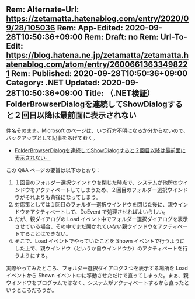 Rem: Alternate-Url: https://zetamatta.hatenablog.com/entry/2020/09/28/105036
Rem: App-Edited: 2020-09-28T10:50:36+09:00
Rem: Draft: no
Rem: Url-To-Edit: https://blog.hatena.ne.jp/zetamatta/zetamatta.hatenablog.com/atom/entry/26006613633498221
Rem: Published: 2020-09-28T10:50:36+09:00
Category: .NET
Updated: 2020-09-28T10:50:36+09:00
Title: （.NET検証）FolderBrowserDialogを連続してShowDialogすると２回目以降は最前面に表示されない
---
件名そのまま。Microsoft のページは、いつ行方不明になるか分からないので、バックアップとして記事をあげておく。

* [FolderBrowserDialogを連続してShowDialogすると２回目以降は最前面に表示されない。](https://social.msdn.microsoft.com/Forums/ja-JP/5f5e248b-9073-4f93-b005-c55d5da66eae/folderbrowserdialog1243436899321541237512390showdialog12377124271239265298?forum=vbgeneralja)

この Q&A ページの要旨は以下のとおり：

1. １回目のフォルダー選択ウインドウを閉じた時点で、システムが他所のウインドウをアクティベートしてしまうため、２回目のフォルダー選択ウインドウがそれよりも背後になってしまう。
2.  対応策としては１回目のフォルダ―選択ウインドウを閉じた後に、親ウインドウをアクティベートして、DoEvent で処理させればよいらしい。
3.  だが、親ダイアログの Load イベント中でフォルダー選択ダイアログを表示させている場合、その中でまだ開かれていない親ウインドウをアクティベートすることはできない。
4. そこで、Load イベントでやっていたことを Shown イベントで行うようにした上で、親ウインドウ（というか自ウインドウか）のアクティベートを行うようにする。

実際やってみたところ、フォルダー選択ダイアログ２つを表示する場所を Loadイベントから Shown イベント中に移動させただけで直ってしまった。まぁ、親ウインドウをプログラムではなく、システムがアクティベートするから直ったというところだろうか。